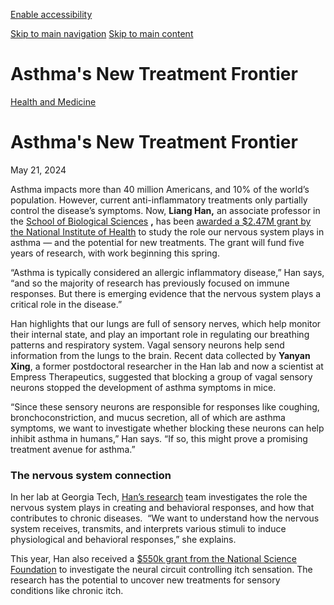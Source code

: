 [Enable accessibility](https://www.gatech.edu/news/2024/05/21/asthmas-new-treatment-frontier#)

 [Skip to main navigation](https://www.gatech.edu/news/2024/05/21/asthmas-new-treatment-frontier#main-navigation) [Skip to main content](https://www.gatech.edu/news/2024/05/21/asthmas-new-treatment-frontier#main-content)

# Asthma's New Treatment Frontier

[Health and Medicine](https://www.gatech.edu/news/topic/health-and-medicine)

# Asthma's New Treatment Frontier

May 21, 2024


Asthma impacts more than 40 million Americans, and 10% of the world’s population. However, current anti-inflammatory treatments only partially control the disease’s symptoms. Now, **Liang Han,** an associate professor in the [School of Biological Sciences](https://biosciences.gatech.edu/) **,** has been [awarded a $2.47M grant by the National Institute of Health](https://reporter.nih.gov/project-details/10856495) to study the role our nervous system plays in asthma — and the potential for new treatments. The grant will fund five years of research, with work beginning this spring.

“Asthma is typically considered an allergic inflammatory disease,” Han says, “and so the majority of research has previously focused on immune responses. But there is emerging evidence that the nervous system plays a critical role in the disease.”

Han highlights that our lungs are full of sensory nerves, which help monitor their internal state, and play an important role in regulating our breathing patterns and respiratory system. Vagal sensory neurons help send information from the lungs to the brain. Recent data collected by **Yanyan Xing**, a former postdoctoral researcher in the Han lab and now a scientist at Empress Therapeutics, suggested that blocking a group of vagal sensory neurons stopped the development of asthma symptoms in mice.

“Since these sensory neurons are responsible for responses like coughing, bronchoconstriction, and mucus secretion, all of which are asthma symptoms, we want to investigate whether blocking these neurons can help inhibit asthma in humans,” Han says. “If so, this might prove a promising treatment avenue for asthma.”

### **The nervous system connection**

In her lab at Georgia Tech, [Han’s research](https://biosciences.gatech.edu/people/liang-han) team investigates the role the nervous system plays in creating and behavioral responses, and how that contributes to chronic diseases.  “We want to understand how the nervous system receives, transmits, and interprets various stimuli to induce physiological and behavioral responses,” she explains.

This year, Han also received a [$550k grant from the National Science Foundation](https://cos.gatech.edu/news/itching-answers-liang-han-receives-nsf-grant-dig-deeper-sensory-circuits) to investigate the neural circuit controlling itch sensation. The research has the potential to uncover new treatments for sensory conditions like chronic itch.